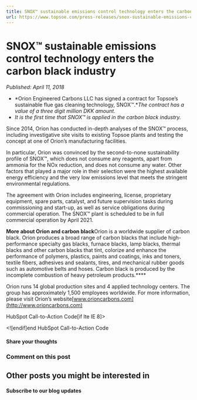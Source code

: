 ```yaml
---
title: SNOX™ sustainable emissions control technology enters the carbon black industry
url: https://www.topsoe.com/press-releases/snox-sustainable-emissions-control-technology-enters-the-carbon-black-industry#main-content
---
```


# SNOX™ sustainable emissions control technology enters the carbon black industry

*Published: April 11, 2018*

- *Orion Engineered Carbons LLC has signed a contract for Topsoe’s sustainable flue gas cleaning technology, SNOX™.**The contract has a value of a three digit million DKK amount.*
- *It is the first time that SNOX™ is applied in the carbon black industry.*

Since 2014, Orion has conducted in-depth analyses of the SNOX™ process, including investigative site visits to existing Topsoe plants and testing the concept at one of Orion’s manufacturing facilities.

In particular, Orion was convinced by the second-to-none sustainability profile of SNOX™, which does not consume any reagents, apart from ammonia for the NOx reduction, and does not consume any water. Other factors that played a major role in their selection were the highest available energy efficiency and the very low emissions level that meets the stringent environmental regulations.

The agreement with Orion includes engineering, license, proprietary equipment, spare parts, catalyst, and future supervision tasks during commissioning and start-up, as well as service obligations during commercial operation. The SNOX™ plant is scheduled to be in full commercial operation by April 2021.

**More about Orion and carbon black**Orion is a worldwide supplier of carbon black. Orion produces a broad range of carbon blacks that include high-performance specialty gas blacks, furnace blacks, lamp blacks, thermal blacks and other carbon blacks that tint, colorize and enhance the performance of polymers, plastics, paints and coatings, inks and toners, textile fibers, adhesives and sealants, tires, and mechanical rubber goods such as automotive belts and hoses. Carbon black is produced by the incomplete combustion of heavy petroleum products.****

Orion runs 14 global production sites and 4 applied technology centers. The group has approximately 1,500 employees worldwide. For more information, please visit Orion’s website[www.orioncarbons.com](http://www.orioncarbons.com)

HubSpot Call-to-Action Code[if lte IE 8]><div id="hs-cta-ie-element"></div><![endif][](https://cta-redirect.hubspot.com/cta/redirect/2115834/2a743b6e-c310-4e02-8405-c45e807d71df)end HubSpot Call-to-Action Code

#### Share your thoughts

### Comment on this post

## Other posts you might be interested in

#### Subscribe to our blog updates